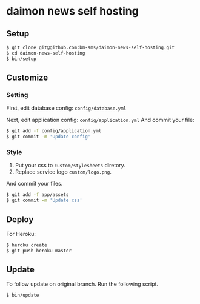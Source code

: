 # daimon news self hosting

## Setup

``` sh
$ git clone git@github.com:bm-sms/daimon-news-self-hosting.git
$ cd daimon-news-self-hosting
$ bin/setup
```

## Customize

### Setting

First, edit database config: `config/database.yml`

Next, edit application config: `config/application.yml`
And commit your file:

``` sh
$ git add -f config/application.yml
$ git commit -m 'Update config'
```

### Style

1. Put your css to `custom/stylesheets` diretory.
2. Replace service logo `custom/logo.png`.

And commit your files.

``` sh
$ git add -f app/assets
$ git commit -m 'Update css'
```

## Deploy

For Heroku:
``` sh
$ heroku create
$ git push heroku master
```

## Update

To follow update on original branch.
Run the following script.

``` sh
$ bin/update
```
